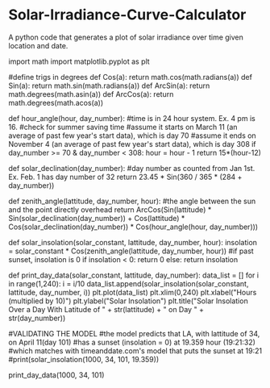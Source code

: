 # Solar-Irradiance-Curve-Calculator
A python code that generates a plot of solar irradiance over time given location and date. 

import math
import matplotlib.pyplot as plt 

#define trigs in degrees
def Cos(a):
    return math.cos(math.radians(a))
def Sin(a):
    return math.sin(math.radians(a))
def ArcSin(a):
    return math.degrees(math.asin(a))
def ArcCos(a):
    return math.degrees(math.acos(a))

def hour_angle(hour, day_number): 
    #time is in 24 hour system. Ex. 4 pm is 16.
    #check for summer saving time
    #assume it starts on March 11 (an average of past few year's start data), which is day 70
    #assume it ends on November 4 (an average of past few year's start data), which is day 308
    if day_number >= 70 & day_number < 308:
        hour = hour - 1
    return 15*(hour-12)

def solar_declination(day_number):
    #day number as counted from Jan 1st. Ex. Feb. 1 has day number of 32
    return 23.45 * Sin(360 / 365 * (284 + day_number))

def zenith_angle(lattitude, day_number, hour):
    #the angle between the sun and the point directly overhead
    return ArcCos(Sin(lattitude) * Sin(solar_declination(day_number)) + Cos(lattitude) * Cos(solar_declination(day_number)) * Cos(hour_angle(hour, day_number)))

def solar_insolation(solar_constant, lattitude, day_number, hour):
    insolation = solar_constant * Cos(zenith_angle(lattitude, day_number, hour))
    #if past sunset, insolation is 0
    if insolation < 0:
        return 0
    else:
        return insolation

def print_day_data(solar_constant, lattitude, day_number):
    data_list = []
    for i in range(1,240):
        i = i/10
        data_list.append(solar_insolation(solar_constant, lattitude, day_number, i)) 
    plt.plot(data_list)
    plt.xlim(0,240) 
    plt.xlabel("Hours (multiplied by 10)")
    plt.ylabel("Solar Insolation")
    plt.title("Solar Insolation Over a Day With Latitude of " + str(lattitude) + " on Day " + str(day_number))

#VALIDATING THE MODEL
#the model predicts that LA, with lattitude of 34, on April 11(day 101)
#has a sunset (insolation = 0) at 19.359 hour (19:21:32)
#which matches with timeanddate.com's model that puts the sunset at 19:21
#print(solar_insolation(1000, 34, 101, 19.359))

print_day_data(1000, 34, 101)

